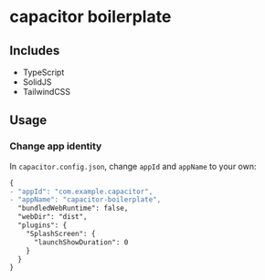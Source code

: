 # capacitor boilerplate


## Includes

- TypeScript
- SolidJS
- TailwindCSS

## Usage

### Change app identity

In `capacitor.config.json`, change `appId` and `appName` to your own:

```diff
{
- "appId": "com.example.capacitor",
- "appName": "capacitor-boilerplate",
  "bundledWebRuntime": false,
  "webDir": "dist",
  "plugins": {
    "SplashScreen": {
      "launchShowDuration": 0
    }
  }
}
```